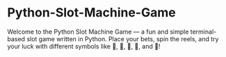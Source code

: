 # Python-Slot-Machine-Game
Welcome to the Python Slot Machine Game — a fun and simple terminal-based slot game written in Python. Place your bets, spin the reels, and try your luck with different symbols like 🍎, 🍒, 👑, 🌟, and 🐒!
